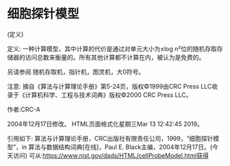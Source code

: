 # 细胞探针模型


(定义)



定义:
一种计算模型，其中计算的代价是通过对单元大小为≤log n²位的随机存取存储器的访问总数来衡量的。所有其他计算都不计算在内，被认为是免费的。



另请参阅
随机存取机，指针机，图灵机，大0符号。



注意:
摘自《算法与计算理论手册》第5-24页，版权©1999由CRC Press LLC收录于《计算机科学、工程与技术词典》版权©2000 CRC Press LLC。


作者:CRC-A







2004年12月17日修改。
HTML页面格式化星期三Mar 13 12:42:45 2019。



引用如下:
算法与计算理论手册，CRC出版社有限责任公司，1999，“细胞探针模型”，in
算法与数据结构词典[在线]，Paul E. Black主编，2004年12月17日。(今天访问)
可从:https://www.nist.gov/dads/HTML/cellProbeModel.html获得